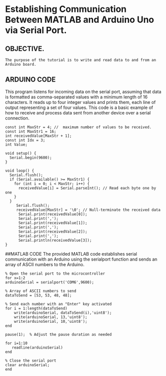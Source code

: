 # Establishing Communication Between MATLAB and Arduino Uno via Serial Port.
## OBJECTIVE.
    The purpose of the tutorial is to write and read data to and from an Arduino board.
## ARDUINO CODE 
 This program listens for incoming data on the serial port, assuming that data is formatted as comma-separated values with a minimum length of 16 characters. It reads up to four integer values and prints them, each line of output representing a set of four values. This code is a basic example of how to receive and process data sent from another device over a serial connection.

```
const int MaxStr = 4; //  maximum number of values to be received.
const int MaxStr1 = 16;
int receivedValue[MaxStr + 1]; 
const int Idx = 3;
int Value;

void setup() {
  Serial.begin(9600);  
}

void loop() {
  Serial.flush();
  if (Serial.available() >= MaxStr1) { 
    for (int i = 0; i < MaxStr; i++) {
      receivedValue[i] = Serial.parseInt(); // Read each byte one by one
    }
  }
     Serial.flush();
     receivedValue[MaxStr] = '\0'; // Null-terminate the received data
      Serial.print(receivedValue[0]);
      Serial.print(',');
      Serial.print(receivedValue[1]);
      Serial.print(',');
      Serial.print(receivedValue[2]);
      Serial.print(',');
      Serial.println(receivedValue[3]);
}
```
##MATLAB CODE
   The provided MATLAB code establishes serial communication with an Arduino using the serialport function and sends an array of ASCII numbers to the Arduino. 
```
% Open the serial port to the microcontroller
for x=1:2
arduinoSerial = serialport('COM6',9600);  

% Array of ASCII numbers to send
dataToSend = [53, 53, 48, 48]; 

% Send each number with an "Enter" key activated
for i = 1:length(dataToSend)
    write(arduinoSerial, dataToSend(i),'uint8');
    write(arduinoSerial, 13,'uint8');
    write(arduinoSerial, 10,'uint8');
end
  
pause(1);  % Adjust the pause duration as needed

for i=1:10
   readline(arduinoSerial)
end

% Close the serial port
clear arduinoSerial;
end
```
